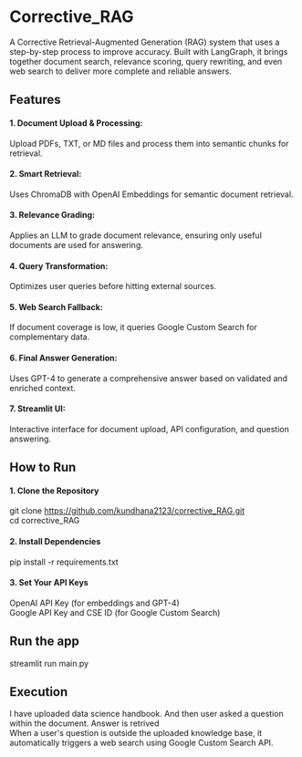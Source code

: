 # Corrective_RAG
A Corrective Retrieval-Augmented Generation (RAG) system that uses a step-by-step process to improve accuracy. Built with LangGraph, it brings together document search, relevance scoring, query rewriting, and even web search to deliver more complete and reliable answers.

## Features
#### 1. Document Upload & Processing: <br> 
Upload PDFs, TXT, or MD files and process them into semantic chunks for retrieval.<br>
#### 2. Smart Retrieval: <br>
Uses ChromaDB with OpenAI Embeddings for semantic document retrieval.<br>
#### 3. Relevance Grading: <br>
Applies an LLM to grade document relevance, ensuring only useful documents are used for answering.<br>
#### 4. Query Transformation: <br>
Optimizes user queries before hitting external sources.<br>
#### 5. Web Search Fallback: <br>
If document coverage is low, it queries Google Custom Search for complementary data.<br>
#### 6. Final Answer Generation: <br>
Uses GPT-4 to generate a comprehensive answer based on validated and enriched context.<br>
#### 7. Streamlit UI: <br>
Interactive interface for document upload, API configuration, and question answering.<br>

## How to Run
#### 1. Clone the Repository
git clone https://github.com/kundhana2123/corrective_RAG.git<br>
cd corrective_RAG
#### 2. Install Dependencies <br>
pip install -r requirements.txt
#### 3. Set Your API Keys
OpenAI API Key (for embeddings and GPT-4)<br>
Google API Key and CSE ID (for Google Custom Search)

## Run the app
streamlit run main.py

## Execution
I have uploaded data science handbook. And then user asked a question within the document. Answer is retrived<br>
When a user's question is outside the uploaded knowledge base, it automatically triggers a web search using Google Custom Search API.

